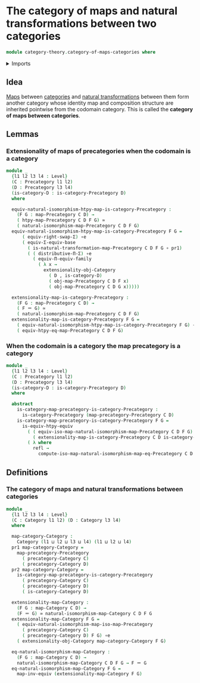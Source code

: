 # The category of maps and natural transformations between two categories

```agda
module category-theory.category-of-maps-categories where
```

<details><summary>Imports</summary>

```agda
open import category-theory.categories
open import category-theory.commuting-squares-of-morphisms-in-precategories
open import category-theory.isomorphisms-in-categories
open import category-theory.isomorphisms-in-precategories
open import category-theory.maps-categories
open import category-theory.maps-precategories
open import category-theory.natural-isomorphisms-maps-categories
open import category-theory.natural-isomorphisms-maps-precategories
open import category-theory.natural-transformations-maps-precategories
open import category-theory.precategories
open import category-theory.precategory-of-maps-precategories

open import foundation.action-on-identifications-binary-functions
open import foundation.dependent-pair-types
open import foundation.equivalences
open import foundation.function-types
open import foundation.functoriality-dependent-function-types
open import foundation.functoriality-dependent-pair-types
open import foundation.identity-types
open import foundation.type-arithmetic-dependent-pair-types
open import foundation.type-theoretic-principle-of-choice
open import foundation.univalence
open import foundation.universe-levels
```

</details>

## Idea

[Maps](category-theory.maps-categories.md) between
[categories](category-theory.categories.md) and
[natural transformations](category-theory.natural-transformations-maps-categories.md)
between them form another category whose identity map and composition structure
are inherited pointwise from the codomain category. This is called the
**category of maps between categories**.

## Lemmas

### Extensionality of maps of precategories when the codomain is a category

```agda
module _
  {l1 l2 l3 l4 : Level}
  (C : Precategory l1 l2)
  (D : Precategory l3 l4)
  (is-category-D : is-category-Precategory D)
  where

  equiv-natural-isomorphism-htpy-map-is-category-Precategory :
    (F G : map-Precategory C D) →
    ( htpy-map-Precategory C D F G) ≃
    ( natural-isomorphism-map-Precategory C D F G)
  equiv-natural-isomorphism-htpy-map-is-category-Precategory F G =
      ( equiv-right-swap-Σ) ∘e
      ( equiv-Σ-equiv-base
        ( is-natural-transformation-map-Precategory C D F G ∘ pr1)
        ( ( distributive-Π-Σ) ∘e
          ( equiv-Π-equiv-family
            ( λ x →
              extensionality-obj-Category
                ( D , is-category-D)
                ( obj-map-Precategory C D F x)
                ( obj-map-Precategory C D G x)))))

  extensionality-map-is-category-Precategory :
    (F G : map-Precategory C D) →
    ( F ＝ G) ≃
    ( natural-isomorphism-map-Precategory C D F G)
  extensionality-map-is-category-Precategory F G =
    ( equiv-natural-isomorphism-htpy-map-is-category-Precategory F G) ∘e
    ( equiv-htpy-eq-map-Precategory C D F G)
```

### When the codomain is a category the map precategory is a category

```agda
module _
  {l1 l2 l3 l4 : Level}
  (C : Precategory l1 l2)
  (D : Precategory l3 l4)
  (is-category-D : is-category-Precategory D)
  where

  abstract
    is-category-map-precategory-is-category-Precategory :
      is-category-Precategory (map-precategory-Precategory C D)
    is-category-map-precategory-is-category-Precategory F G =
      is-equiv-htpy-equiv
        ( ( equiv-iso-map-natural-isomorphism-map-Precategory C D F G) ∘e
          ( extensionality-map-is-category-Precategory C D is-category-D F G))
        ( λ where
          refl →
            compute-iso-map-natural-isomorphism-map-eq-Precategory C D F G refl)
```

## Definitions

### The category of maps and natural transformations between categories

```agda
module _
  {l1 l2 l3 l4 : Level}
  (C : Category l1 l2) (D : Category l3 l4)
  where

  map-category-Category :
    Category (l1 ⊔ l2 ⊔ l3 ⊔ l4) (l1 ⊔ l2 ⊔ l4)
  pr1 map-category-Category =
    map-precategory-Precategory
      ( precategory-Category C)
      ( precategory-Category D)
  pr2 map-category-Category =
    is-category-map-precategory-is-category-Precategory
      ( precategory-Category C)
      ( precategory-Category D)
      ( is-category-Category D)

  extensionality-map-Category :
    (F G : map-Category C D) →
    (F ＝ G) ≃ natural-isomorphism-map-Category C D F G
  extensionality-map-Category F G =
    ( equiv-natural-isomorphism-map-iso-map-Precategory
      ( precategory-Category C)
      ( precategory-Category D) F G) ∘e
    ( extensionality-obj-Category map-category-Category F G)

  eq-natural-isomorphism-map-Category :
    (F G : map-Category C D) →
    natural-isomorphism-map-Category C D F G → F ＝ G
  eq-natural-isomorphism-map-Category F G =
    map-inv-equiv (extensionality-map-Category F G)
```
